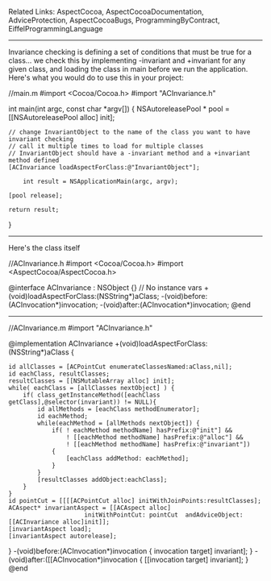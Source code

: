 Related Links: AspectCocoa, AspectCocoaDocumentation, AdviceProtection, AspectCocoaBugs, ProgrammingByContract, EiffelProgrammingLanguage

----

Invariance checking is defining a set of conditions that must be true for a class... we check this by implementing -invariant and +invariant for any given class, and loading the class in main before we run the application.  Here's what you would do to use this in your project:

    
//main.m
#import <Cocoa/Cocoa.h>
#import "ACInvariance.h"

int main(int argc, const char *argv[])
{
	NSAutoreleasePool * pool = [[NSAutoreleasePool alloc] init];
	
	// change InvariantObject to the name of the class you want to have invariant checking
	// call it multiple times to load for multiple classes
	// InvariantObject should have a -invariant method and a +invariant method defined
	[ACInvariance loadAspectForClass:@"InvariantObject"];
	
        int result = NSApplicationMain(argc, argv);
	
	[pool release];
	
	return result;
}


----
Here's the class itself
    
//ACInvariance.h
#import <Cocoa/Cocoa.h>
#import <AspectCocoa/AspectCocoa.h>

@interface ACInvariance : NSObject
{} // No instance vars
+(void)loadAspectForClass:(NSString*)aClass;
-(void)before:(ACInvocation*)invocation;
-(void)after:(ACInvocation*)invocation;
@end

----
    
//ACInvariance.m
#import "ACInvariance.h"

@implementation ACInvariance
+(void)loadAspectForClass:(NSString*)aClass {
	
	id allClasses = [ACPointCut enumerateClassesNamed:aClass,nil];
	id eachClass, resultClasses;
	resultClasses = [[NSMutableArray alloc] init];
	while( eachClass = [allClasses nextObject] ) {
		if( class_getInstanceMethod([eachClass getClass],@selector(invariant)) != NULL){
			id allMethods = [eachClass methodEnumerator];
			id eachMethod;
			while(eachMethod = [allMethods nextObject]) {
				if( ! eachMethod methodName] hasPrefix:@"init"] && 
					! [[eachMethod methodName] hasPrefix:@"alloc"] &&
					! [[eachMethod methodName] hasPrefix:@"invariant"])
				{
					[eachClass addMethod: eachMethod];
				}
			}
			[resultClasses addObject:eachClass];
		}
	}
	id pointCut = [[[[ACPointCut alloc] initWithJoinPoints:resultClasses];
	ACAspect* invariantAspect = [[ACAspect alloc] 
                         initWithPointCut: pointCut  andAdviceObject: [[ACInvariance alloc]init]];
	[invariantAspect load];
	[invariantAspect autorelease];
}
-(void)before:(ACInvocation*)invocation 
{ 
	invocation target] invariant]; 
}
-(void)after:([[ACInvocation*)invocation 
{ 
	[[invocation target] invariant]; 
}
@end
